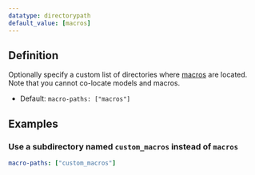 ```yaml
---
datatype: directorypath
default_value: [macros]
---
```

## Definition
Optionally specify a custom list of directories where [macros](macros) are located. Note that you cannot co-locate models and macros.

* Default: `macro-paths: ["macros"]`

## Examples
### Use a subdirectory named `custom_macros` instead of `macros`

<File name='dbt_project.yml'>

```yml
macro-paths: ["custom_macros"]
```

</File>
